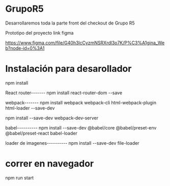 # GrupoR5

Desarrollaremos toda la parte front del checkout de Grupo R5

Prototipo del proyecto link figma

https://www.figma.com/file/G40h3lcCyzmNSRXrdl3o7K/P%C3%A1gina_Web?node-id=0%3A1

# Instalación para desarollador

npm install

React router-------
npm install react-router-dom --save

webpack-------
npm install webpack webpack-cli html-webpack-plugin html-loader --save-dev

npm install --save-dev webpack-dev-server

babel----------
npm install --save-dev @babel/core @babel/preset-env @babel/preset-react babel-loader

loader de imagenes----------
npm install --save-dev file-loader

# correr en navegador

npm run start
